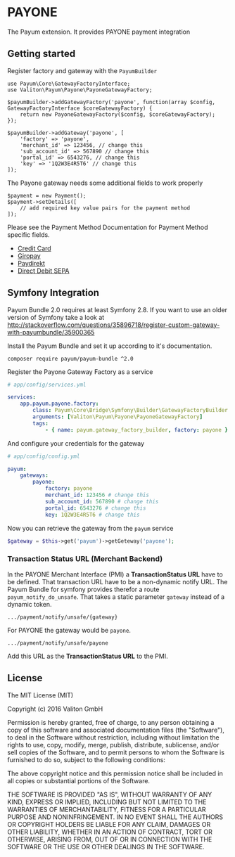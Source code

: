 # PAYONE

The Payum extension. It provides PAYONE payment integration

## Getting started

Register factory and gateway with the `PayumBuilder`

```php?start_inline=1
use Payum\Core\GatewayFactoryInterface;
use Valiton\Payum\Payone\PayoneGatewayFactory;

$payumBuilder->addGatewayFactory('payone', function(array $config, GatewayFactoryInterface $coreGatewayFactory) {
    return new PayoneGatewayFactory($config, $coreGatewayFactory);
});

$payumBuilder->addGateway('payone', [
    'factory' => 'payone',
    'merchant_id' => 123456, // change this
    'sub_account_id' => 567890 // change this
    'portal_id' => 6543276, // change this
    'key' => '1Q2W3E4R5T6' // change this
]);
```

The Payone gateway needs some additional fields to work properly

```php?start_inline=1
$payment = new Payment();
$payment->setDetails([
    // add required key value pairs for the payment method
]);
```

Please see the Payment Method Documentation for Payment Method specific fields.

* [Credit Card](Resources/doc/credit-card.md)
* [Giropay](Resources/doc/giropay.md)
* [Paydirekt](Resources/doc/paydirekt.md)
* [Direct Debit SEPA](Resources/doc/direct-debit-sepa.md)


## Symfony Integration

Payum Bundle 2.0 requires at least Symfony 2.8. If you want to use an older version of Symfony take a look at
http://stackoverflow.com/questions/35896718/register-custom-gateway-with-payumbundle/35900365

Install the Payum Bundle and set it up according to it's documentation.

    composer require payum/payum-bundle ^2.0

Register the Payone Gateway Factory as a service

```yml
# app/config/services.yml

services:
    app.payum.payone.factory:
        class: Payum\Core\Bridge\Symfony\Builder\GatewayFactoryBuilder
        arguments: [Valiton\Payum\Payone\PayoneGatewayFactory]
        tags:
            - { name: payum.gateway_factory_builder, factory: payone }
```

And configure your credentials for the gateway

```yml
# app/config/config.yml

payum:
    gateways:
        payone:
            factory: payone
            merchant_id: 123456 # change this
            sub_account_id: 567890 # change this
            portal_id: 6543276 # change this
            key: 1Q2W3E4R5T6 # change this
```

Now you can retrieve the gateway from the `payum` service

```php
$gateway = $this->get('payum')->getGeteway('payone');
```

### Transaction Status URL (Merchant Backend)

In the PAYONE Merchant Interface (PMI) a **TransactionStatus URL** have to be defined. That transaction URL have to be a non-dynamic notify URL.
The Payum Bundle for symfony provides therefor a route `payum_notify_do_unsafe`. That takes a static parameter `gateway` instead of a dynamic token.

    .../payment/notify/unsafe/{gateway}

For PAYONE the gateway would be `payone`.

    .../payment/notify/unsafe/payone

Add this URL as the **TransactionStatus URL** to the PMI.


## License

The MIT License (MIT)

Copyright (c) 2016 Valiton GmbH

Permission is hereby granted, free of charge, to any person obtaining a copy
of this software and associated documentation files (the "Software"), to deal
in the Software without restriction, including without limitation the rights
to use, copy, modify, merge, publish, distribute, sublicense, and/or sell
copies of the Software, and to permit persons to whom the Software is
furnished to do so, subject to the following conditions:

The above copyright notice and this permission notice shall be included in all
copies or substantial portions of the Software.

THE SOFTWARE IS PROVIDED "AS IS", WITHOUT WARRANTY OF ANY KIND, EXPRESS OR
IMPLIED, INCLUDING BUT NOT LIMITED TO THE WARRANTIES OF MERCHANTABILITY,
FITNESS FOR A PARTICULAR PURPOSE AND NONINFRINGEMENT. IN NO EVENT SHALL THE
AUTHORS OR COPYRIGHT HOLDERS BE LIABLE FOR ANY CLAIM, DAMAGES OR OTHER
LIABILITY, WHETHER IN AN ACTION OF CONTRACT, TORT OR OTHERWISE, ARISING FROM,
OUT OF OR IN CONNECTION WITH THE SOFTWARE OR THE USE OR OTHER DEALINGS IN THE
SOFTWARE.